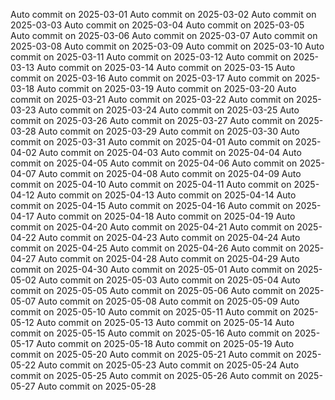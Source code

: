 
Auto commit on 2025-03-01
Auto commit on 2025-03-02
Auto commit on 2025-03-03
Auto commit on 2025-03-04
Auto commit on 2025-03-05
Auto commit on 2025-03-06
Auto commit on 2025-03-07
Auto commit on 2025-03-08
Auto commit on 2025-03-09
Auto commit on 2025-03-10
Auto commit on 2025-03-11
Auto commit on 2025-03-12
Auto commit on 2025-03-13
Auto commit on 2025-03-14
Auto commit on 2025-03-15
Auto commit on 2025-03-16
Auto commit on 2025-03-17
Auto commit on 2025-03-18
Auto commit on 2025-03-19
Auto commit on 2025-03-20
Auto commit on 2025-03-21
Auto commit on 2025-03-22
Auto commit on 2025-03-23
Auto commit on 2025-03-24
Auto commit on 2025-03-25
Auto commit on 2025-03-26
Auto commit on 2025-03-27
Auto commit on 2025-03-28
Auto commit on 2025-03-29
Auto commit on 2025-03-30
Auto commit on 2025-03-31
Auto commit on 2025-04-01
Auto commit on 2025-04-02
Auto commit on 2025-04-03
Auto commit on 2025-04-04
Auto commit on 2025-04-05
Auto commit on 2025-04-06
Auto commit on 2025-04-07
Auto commit on 2025-04-08
Auto commit on 2025-04-09
Auto commit on 2025-04-10
Auto commit on 2025-04-11
Auto commit on 2025-04-12
Auto commit on 2025-04-13
Auto commit on 2025-04-14
Auto commit on 2025-04-15
Auto commit on 2025-04-16
Auto commit on 2025-04-17
Auto commit on 2025-04-18
Auto commit on 2025-04-19
Auto commit on 2025-04-20
Auto commit on 2025-04-21
Auto commit on 2025-04-22
Auto commit on 2025-04-23
Auto commit on 2025-04-24
Auto commit on 2025-04-25
Auto commit on 2025-04-26
Auto commit on 2025-04-27
Auto commit on 2025-04-28
Auto commit on 2025-04-29
Auto commit on 2025-04-30
Auto commit on 2025-05-01
Auto commit on 2025-05-02
Auto commit on 2025-05-03
Auto commit on 2025-05-04
Auto commit on 2025-05-05
Auto commit on 2025-05-06
Auto commit on 2025-05-07
Auto commit on 2025-05-08
Auto commit on 2025-05-09
Auto commit on 2025-05-10
Auto commit on 2025-05-11
Auto commit on 2025-05-12
Auto commit on 2025-05-13
Auto commit on 2025-05-14
Auto commit on 2025-05-15
Auto commit on 2025-05-16
Auto commit on 2025-05-17
Auto commit on 2025-05-18
Auto commit on 2025-05-19
Auto commit on 2025-05-20
Auto commit on 2025-05-21
Auto commit on 2025-05-22
Auto commit on 2025-05-23
Auto commit on 2025-05-24
Auto commit on 2025-05-25
Auto commit on 2025-05-26
Auto commit on 2025-05-27
Auto commit on 2025-05-28
